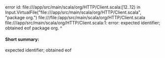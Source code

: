error id: file://<WORKSPACE>/app/src/main/scala/org/HTTP/Client.scala:[12..12) in Input.VirtualFile("file://<WORKSPACE>/app/src/main/scala/org/HTTP/Client.scala", "package org.")
file://<WORKSPACE>/file:<WORKSPACE>/app/src/main/scala/org/HTTP/Client.scala
file://<WORKSPACE>/app/src/main/scala/org/HTTP/Client.scala:1: error: expected identifier; obtained eof
package org.
            ^
#### Short summary: 

expected identifier; obtained eof